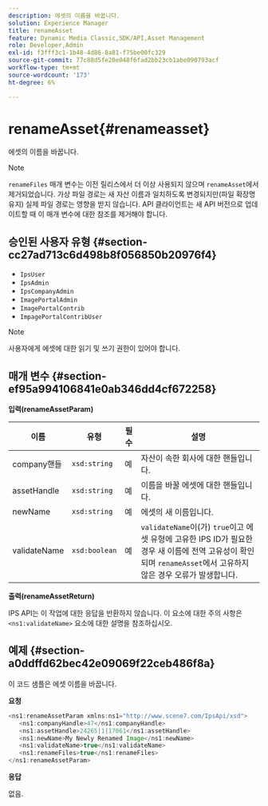```yaml
---
description: 에셋의 이름을 바꿉니다.
solution: Experience Manager
title: renameAsset
feature: Dynamic Media Classic,SDK/API,Asset Management
role: Developer,Admin
exl-id: f3fff3c1-1b48-4d86-8a81-f75be00fc329
source-git-commit: 77c88d5fe20e048f6fad2bb23cb1abe090793acf
workflow-type: tm+mt
source-wordcount: '173'
ht-degree: 6%

---
```


# renameAsset{#renameasset}

에셋의 이름을 바꿉니다.

>[!NOTE]
>
>`renameFiles` 매개 변수는 이전 릴리스에서 더 이상 사용되지 않으며 `renameAsset`에서 제거되었습니다. 가상 파일 경로는 새 자산 이름과 일치하도록 변경되지만(파일 확장명 유지) 실제 파일 경로는 영향을 받지 않습니다. API 클라이언트는 새 API 버전으로 업데이트할 때 이 매개 변수에 대한 참조를 제거해야 합니다.

## 승인된 사용자 유형 {#section-cc27ad713c6d498b8f056850b20976f4}

* `IpsUser`
* `IpsAdmin`
* `IpsCompanyAdmin`
* `ImagePortalAdmin`
* `ImagePortalContrib`
* `ImpagePortalContribUser`

>[!NOTE]
>
>사용자에게 에셋에 대한 읽기 및 쓰기 권한이 있어야 합니다.

## 매개 변수 {#section-ef95a994106841e0ab346dd4cf672258}

**입력(renameAssetParam)**

| 이름 | 유형 | 필수 | 설명 |
|---|---|---|---|
| company핸들 | `xsd:string` | 예 | 자산이 속한 회사에 대한 핸들입니다. |
| assetHandle | `xsd:string` | 예 | 이름을 바꿀 에셋에 대한 핸들입니다. |
| newName | `xsd:string` | 예 | 에셋의 새 이름입니다. |
| validateName | `xsd:boolean` | 예 | `validateName`이(가) `true`이고 에셋 유형에 고유한 IPS ID가 필요한 경우 새 이름에 전역 고유성이 확인되며 `renameAsset`에서 고유하지 않은 경우 오류가 발생합니다. |

**출력(renameAssetReturn)**

IPS API는 이 작업에 대한 응답을 반환하지 않습니다. 이 요소에 대한 주의 사항은 `<ns1:validateName>` 요소에 대한 설명을 참조하십시오.

## 예제 {#section-a0ddffd62bec42e09069f22ceb486f8a}

이 코드 샘플은 에셋 이름을 바꿉니다.

**요청**

```java
<ns1:renameAssetParam xmlns:ns1="http://www.scene7.com/IpsApi/xsd">
   <ns1:companyHandle>47</ns1:companyHandle>
   <ns1:assetHandle>24265|1|17061</ns1:assetHandle>
   <ns1:newName>My Newly Renamed Image</ns1:newName>
   <ns1:validateName>true</ns1:validateName>
   <ns1:renameFiles>true</ns1:renameFiles>
</ns1:renameAssetParam>
```

**응답**

없음.
